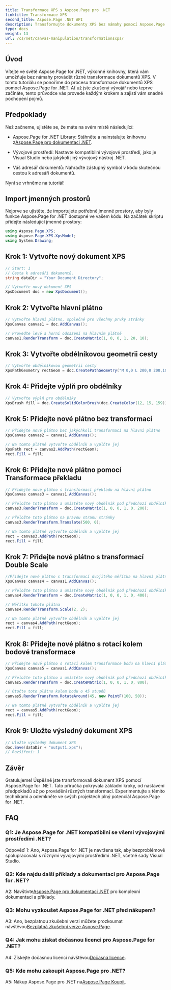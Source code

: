 ```yaml
---
title: Transformace XPS s Aspose.Page pro .NET
linktitle: Transformace XPS
second_title: Aspose.Page .NET API
description: Transformujte dokumenty XPS bez námahy pomocí Aspose.Page for .NET. Postupujte podle našeho podrobného průvodce pro bezproblémové transformace.
type: docs
weight: 13
url: /cs/net/canvas-manipulation/transformationsxps/
---
```

## Úvod

Vítejte ve světě Aspose.Page for .NET, výkonné knihovny, která vám umožňuje bez námahy provádět různé transformace dokumentů XPS. V tomto tutoriálu se ponoříme do procesu transformace dokumentů XPS pomocí Aspose.Page for .NET. Ať už jste zkušený vývojář nebo teprve začínáte, tento průvodce vás provede každým krokem a zajistí vám snadné pochopení pojmů.

## Předpoklady

Než začneme, ujistěte se, že máte na svém místě následující:

-  Aspose.Page for .NET Library: Stáhněte a nainstalujte knihovnu z[Aspose.Page pro dokumentaci .NET](https://reference.aspose.com/page/net/).

- Vývojové prostředí: Nastavte kompatibilní vývojové prostředí, jako je Visual Studio nebo jakýkoli jiný vývojový nástroj .NET.

- Váš adresář dokumentů: Nahraďte zástupný symbol v kódu skutečnou cestou k adresáři dokumentů.

Nyní se vrhněme na tutoriál!

## Import jmenných prostorů

Nejprve se ujistěte, že importujete potřebné jmenné prostory, aby byly funkce Aspose.Page for .NET dostupné ve vašem kódu. Na začátek skriptu přidejte následující jmenné prostory:

```csharp
using Aspose.Page.XPS;
using Aspose.Page.XPS.XpsModel;
using System.Drawing;
```

## Krok 1: Vytvořte nový dokument XPS

```csharp
// Start: 1
// Cesta k adresáři dokumentů.
string dataDir = "Your Document Directory";

// Vytvořte nový dokument XPS
XpsDocument doc = new XpsDocument();
```

## Krok 2: Vytvořte hlavní plátno

```csharp
// Vytvořte hlavní plátno, společné pro všechny prvky stránky
XpsCanvas canvas1 = doc.AddCanvas();

// Proveďte levé a horní odsazení na hlavním plátně
canvas1.RenderTransform = doc.CreateMatrix(1, 0, 0, 1, 20, 10);
```

## Krok 3: Vytvořte obdélníkovou geometrii cesty

```csharp
// Vytvořte obdélníkovou geometrii cesty
XpsPathGeometry rectGeom = doc.CreatePathGeometry("M 0,0 L 200,0 200,100 0,100 Z");
```

## Krok 4: Přidejte výplň pro obdélníky

```csharp
// Vytvořte výplň pro obdélníky
XpsBrush fill = doc.CreateSolidColorBrush(doc.CreateColor(12, 15, 159));
```

## Krok 5: Přidejte nové plátno bez transformací

```csharp
// Přidejte nové plátno bez jakýchkoli transformací na hlavní plátno
XpsCanvas canvas2 = canvas1.AddCanvas();

// Na tomto plátně vytvořte obdélník a vyplňte jej
XpsPath rect = canvas2.AddPath(rectGeom);
rect.Fill = fill;
```

## Krok 6: Přidejte nové plátno pomocí Transformace překladu

```csharp
// Přidejte nové plátno s transformací překladu na hlavní plátno
XpsCanvas canvas3 = canvas1.AddCanvas();

// Přeložte toto plátno a umístěte nový obdélník pod předchozí obdélník
canvas3.RenderTransform = doc.CreateMatrix(1, 0, 0, 1, 0, 200);

// Přeložte toto plátno na pravou stranu stránky
canvas3.RenderTransform.Translate(500, 0);

// Na tomto plátně vytvořte obdélník a vyplňte jej
rect = canvas3.AddPath(rectGeom);
rect.Fill = fill;
```

## Krok 7: Přidejte nové plátno s transformací Double Scale

```csharp
//Přidejte nové plátno s transformací dvojitého měřítka na hlavní plátno
XpsCanvas canvas4 = canvas1.AddCanvas();

// Přeložte toto plátno a umístěte nový obdélník pod předchozí obdélník
canvas4.RenderTransform = doc.CreateMatrix(1, 0, 0, 1, 0, 400);

// Měřítko tohoto plátna
canvas4.RenderTransform.Scale(2, 2);

// Na tomto plátně vytvořte obdélník a vyplňte jej
rect = canvas4.AddPath(rectGeom);
rect.Fill = fill;
```

## Krok 8: Přidejte nové plátno s rotací kolem bodové transformace

```csharp
// Přidejte nové plátno s rotací kolem transformace bodu na hlavní plátno
XpsCanvas canvas5 = canvas1.AddCanvas();

// Přeložte toto plátno a umístěte nový obdélník pod předchozí obdélník
canvas5.RenderTransform = doc.CreateMatrix(1, 0, 0, 1, 0, 800);

// Otočte toto plátno kolem bodu o 45 stupňů
canvas5.RenderTransform.RotateAround(45, new PointF(100, 50));

// Na tomto plátně vytvořte obdélník a vyplňte jej
rect = canvas5.AddPath(rectGeom);
rect.Fill = fill;
```

## Krok 9: Uložte výsledný dokument XPS

```csharp
// Uložte výsledný dokument XPS
doc.Save(dataDir + "output1.xps");
// Rozšíření: 1
```

## Závěr

Gratulujeme! Úspěšně jste transformovali dokument XPS pomocí Aspose.Page for .NET. Tato příručka pokrývala základní kroky, od nastavení předpokladů až po provádění různých transformací. Experimentujte s těmito technikami a odemkněte ve svých projektech plný potenciál Aspose.Page for .NET.

## FAQ

### Q1: Je Aspose.Page for .NET kompatibilní se všemi vývojovými prostředími .NET?

Odpověď 1: Ano, Aspose.Page for .NET je navržena tak, aby bezproblémově spolupracovala s různými vývojovými prostředími .NET, včetně sady Visual Studio.

### Q2: Kde najdu další příklady a dokumentaci pro Aspose.Page for .NET?

 A2: Navštivte[Aspose.Page pro dokumentaci .NET](https://reference.aspose.com/page/net/) pro komplexní dokumentaci a příklady.

### Q3: Mohu vyzkoušet Aspose.Page for .NET před nákupem?

 A3: Ano, bezplatnou zkušební verzi můžete prozkoumat návštěvou[Bezplatná zkušební verze Aspose.Page](https://releases.aspose.com/).

### Q4: Jak mohu získat dočasnou licenci pro Aspose.Page for .NET?

 A4: Získejte dočasnou licenci návštěvou[Dočasná licence](https://purchase.aspose.com/temporary-license/).

### Q5: Kde mohu zakoupit Aspose.Page pro .NET?

 A5: Nákup Aspose.Page pro .NET na[Aspose.Page Koupit](https://purchase.aspose.com/buy).